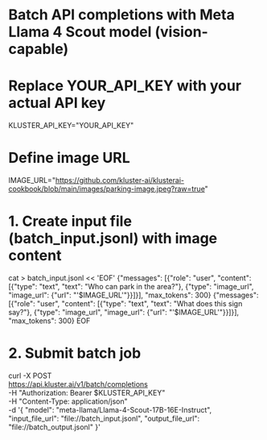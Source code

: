 # Batch API completions with Meta Llama 4 Scout model (vision-capable)

# Replace YOUR_API_KEY with your actual API key
KLUSTER_API_KEY="YOUR_API_KEY"

# Define image URL
IMAGE_URL="https://github.com/kluster-ai/klusterai-cookbook/blob/main/images/parking-image.jpeg?raw=true"

# 1. Create input file (batch_input.jsonl) with image content
cat > batch_input.jsonl << 'EOF'
{"messages": [{"role": "user", "content": [{"type": "text", "text": "Who can park in the area?"}, {"type": "image_url", "image_url": {"url": "'$IMAGE_URL'"}}]}], "max_tokens": 300}
{"messages": [{"role": "user", "content": [{"type": "text", "text": "What does this sign say?"}, {"type": "image_url", "image_url": {"url": "'$IMAGE_URL'"}}]}], "max_tokens": 300}
EOF

# 2. Submit batch job
curl -X POST \
  https://api.kluster.ai/v1/batch/completions \
  -H "Authorization: Bearer $KLUSTER_API_KEY" \
  -H "Content-Type: application/json" \
  -d '{
    "model": "meta-llama/Llama-4-Scout-17B-16E-Instruct",
    "input_file_url": "file://batch_input.jsonl",
    "output_file_url": "file://batch_output.jsonl"
  }'
